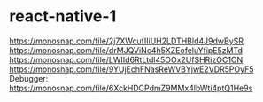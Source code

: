 # react-native-1
https://monosnap.com/file/2j7XWcufIIiUH2LDTHBld4J9dwBySR
https://monosnap.com/file/drMJQViNc4h5XZEofeluYfipE5zMTd
https://monosnap.com/file/LWIId6RtLtdl45OOx2UfSHRizOC1ON
https://monosnap.com/file/9YUjEchFNasReWVBYjwE2VDR5POyF5
Debugger: https://monosnap.com/file/6XckHDCPdmZ9MMx4lbWti4ptQ1He9s
